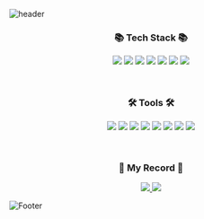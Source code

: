 ![header](https://capsule-render.vercel.app/api?type=waving&color=E2A9F3&height=160&section=header&text=Hello&nbsp;World🎵&nbsp;I'm&nbsp;Youngmin&nbsp;&fontSize=42&animation=twinkling)

<div align="center">


### 📚 Tech Stack 📚
<p>
<img src="https://img.shields.io/badge/Swift-F05138?style=flat-square&logo=Swift&logoColor=white"/>
<img src="https://img.shields.io/badge/C-A8B9CC?style=flat-square&logo=c&logoColor=white"/>
<img src="https://img.shields.io/badge/C++-00599C?style=flat-square&logo=cplusplus&logoColor=white"/>
<img src="https://img.shields.io/badge/C Sharp-3178C6?style=flat-square&logo=csharp&logoColor=white"/>
<img src="https://img.shields.io/badge/Java-007396?style=flat&logo=OpenJDK&logoColor=white"/>
<img src="https://img.shields.io/badge/JavaScript-F7DF1E?style=flat-square&logo=JavaScript&logoColor=black"/>
<img src="https://img.shields.io/badge/Python-3776AB?style=flat-square&logo=python&logoColor=black"/>
</p>
<br/>

### 🛠 Tools 🛠
<p>
<img src="https://img.shields.io/badge/Xcode-147EFB?style=flat-square&logo=xcode&logoColor=white"/>
<img src="https://img.shields.io/badge/Visual Studio Code-007ACC?style=flat-square&logo=VisualStudioCode&logoColor=white"/>
<img src="https://img.shields.io/badge/Visual Studio-5C2D91?style=flat-square&logo=VisualStudio&logoColor=white"/>
<img src="https://img.shields.io/badge/GitHub-181717?style=flat-square&logo=GitHub&logoColor=white"/>
<img src="https://img.shields.io/badge/IntelliJ IDEA-000000?style=flat-square&logo=intellijidea&logoColor=white"/>
<img src="https://img.shields.io/badge/Unity-000000?style=flat-square&logo=unity&logoColor=white"/>
<img src="https://img.shields.io/badge/Adobe Photoshop-31A8FF?style=flat-square&logo=Adobe Photoshop&logoColor=white"/>
<img src="https://img.shields.io/badge/Adobe Illustrator-FF9A00?style=flat-square&logo=Adobe Illustrator&logoColor=white"/>
</p>
<br/>

### 📝 My Record 📝
<a href="https://www.instagram.com/0_min02" target="_blank">
  <img src="https://img.shields.io/badge/Instagram-E4405F?style=flat-square&logo=instagram&logoColor=white"/>
</a>    
    
<a href="https://zeromin-code.tistory.com" target="_blank">
  <img src="https://img.shields.io/badge/Tistory-000000?style=flat-square&logo=tistory&logoColor=white"/>
</a>

</div>

![Footer](https://capsule-render.vercel.app/api?type=waving&color=E2A9F3&height=150&section=footer)


 
<!--
**youngmin0322/youngmin0322** is a ✨ _special_ ✨ repository because its `README.md` (this file) appears on your GitHub profile.

Here are some ideas to get you started:

- 🔭 I’m currently working on ...
- 🌱 I’m currently learning ...
- 👯 I’m looking to collaborate on ...
- 🤔 I’m looking for help with ...
- 💬 Ask me about ...
- 📫 How to reach me: ...
- 😄 Pronouns: ...
- ⚡ Fun fact: ...
-->


<!--
**Youngmin322/Youngmin322** is a ✨ _special_ ✨ repository because its `README.md` (this file) appears on your GitHub profile.

Here are some ideas to get you started:

- 🔭 I’m currently working on ...
- 🌱 I’m currently learning ...
- 👯 I’m looking to collaborate on ...
- 🤔 I’m looking for help with ...
- 💬 Ask me about ...
- 📫 How to reach me: ...
- 😄 Pronouns: ...
- ⚡ Fun fact: ...
-->
